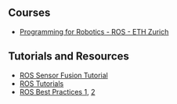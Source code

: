 
## Courses
- [Programming for Robotics - ROS - ETH Zurich](https://rsl.ethz.ch/education-students/lectures/ros.html)

## Tutorials and Resources
- [ROS Sensor Fusion Tutorial](https://github.com/methylDragon/ros-sensor-fusion-tutorial)
- [ROS Tutorials](https://github.com/ros/ros_tutorials)
- [ROS Best Practices 1](https://github.com/leggedrobotics/ros_best_practices), [2](http://wiki.ros.org/BestPractices)

